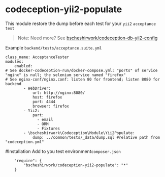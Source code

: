 # codeception-yii2-populate
This module restore the dump before each test for your `yii2` `acceptance` `test`

> Note: Need more? See [bscheshirwork/codeception-db-yii2-config](https://github.com/bscheshirwork/codeception-db-yii2-config)

Example `backend/tests/acceptance.suite.yml`
```
class_name: AcceptanceTester
modules:
    enabled:
# See docker-codeception-run/docker-compose.yml: "ports" of service "nginx" is null; the selenium service named "firefox"
# See nginx-conf/nginx.conf: listen 80 for frontend; listen 8080 for backend
        - WebDriver:
            url: http://nginx:8080/
            host: firefox
            port: 4444
            browser: firefox
        - Yii2:
            part:
              - email
              - ORM
              - Fixtures
        - \bscheshirwork\Codeception\Module\Yii2Populate:
            dump: ../common/tests/_data/dump.sql #relative path from "codeception.yml"
```

#Installation
Add to you test environment`composer.json`
```
    "require": {
        "bscheshirwork/codeception-yii2-populate": "*"
    }
```
